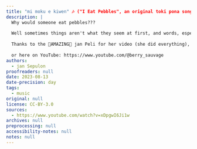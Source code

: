 ```yaml
---
title: "mi moku e kiwen" 🎶 ("I Eat Pebbles", an original toki pona song)
description: |
  Why would someone eat pebbles???
  
  Well sometimes things aren't what they seem at first, and words, especially in toki pona, can have several meanings.
  
  Thanks to the 🌟AMAZING🌟 jan Peli for her video (she did everything), and check her other works on Instagram: https://www.instagram.com/berry_sauvage/
  
  or here on YouTube: https://www.youtube.com/@berry_sauvage
authors:
  - jan Sepulon
proofreaders: null
date: 2023-08-13
date-precision: day
tags:
  - music
original: null
license: CC-BY-3.0
sources:
  - https://www.youtube.com/watch?v=xDpgwI6Ji1w
archives: null
preprocessing: null
accessibility-notes: null
notes: null
---
```


